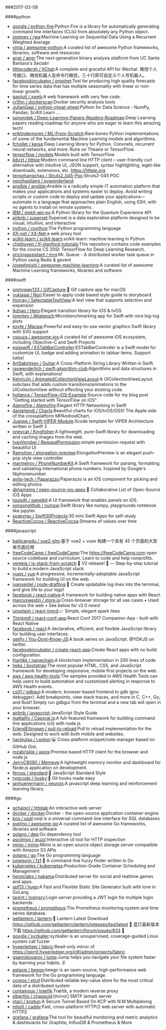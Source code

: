 ###2017-03-08

####python
* [google / python-fire](https://github.com/google/python-fire):Python Fire is a library for automatically generating command line interfaces (CLIs) from absolutely any Python object.
* [jostmey / rwa](https://github.com/jostmey/rwa):Machine Learning on Sequential Data Using a Recurrent Weighted Average
* [vinta / awesome-python](https://github.com/vinta/awesome-python):A curated list of awesome Python frameworks, libraries, software and resources
* [angr / angr](https://github.com/angr/angr):The next-generation binary analysis platform from UC Santa Barbara's Seclab!
* [littlecodersh / ItChat](https://github.com/littlecodersh/ItChat):A complete and graceful API for Wechat. 微信个人号接口、微信机器人及命令行微信，三十行即可自定义个人号机器人。
* [facebookincubator / prophet](https://github.com/facebookincubator/prophet):Tool for producing high quality forecasts for time series data that has multiple seasonality with linear or non-linear growth.
* [gaojiuli / xweb](https://github.com/gaojiuli/xweb):A web framework with very few code.
* [cr0hn / dockerscan](https://github.com/cr0hn/dockerscan):Docker security analysis tools
* [JulianGaal / python-cheat-sheet](https://github.com/JulianGaal/python-cheat-sheet):Python for Data Science - NumPy, Pandas, SciKit Learn ...
* [songrotek / Deep-Learning-Papers-Reading-Roadmap](https://github.com/songrotek/Deep-Learning-Papers-Reading-Roadmap):Deep Learning papers reading roadmap for anyone who are eager to learn this amazing tech!
* [eriklindernoren / ML-From-Scratch](https://github.com/eriklindernoren/ML-From-Scratch):Bare bones Python implementations of some of the fundamental Machine Learning models and algorithms.
* [fchollet / keras](https://github.com/fchollet/keras):Deep Learning library for Python. Convnets, recurrent neural networks, and more. Runs on Theano or TensorFlow.
* [tensorflow / models](https://github.com/tensorflow/models):Models built with TensorFlow
* [jkbrzt / httpie](https://github.com/jkbrzt/httpie):Modern command line HTTP client – user-friendly curl alternative with intuitive UI, JSON support, syntax highlighting, wget-like downloads, extensions, etc. https://httpie.org
* [tengzhangchao / Struts2_045-Poc](https://github.com/tengzhangchao/Struts2_045-Poc):Struts2-045 POC
* [neozhaoliang / pywonderland](https://github.com/neozhaoliang/pywonderland):
* [ansible / ansible](https://github.com/ansible/ansible):Ansible is a radically simple IT automation platform that makes your applications and systems easier to deploy. Avoid writing scripts or custom code to deploy and update your applications— automate in a language that approaches plain English, using SSH, with no agents to install on remote systems.
* [IBM / qiskit-api-py](https://github.com/IBM/qiskit-api-py):A Python library for the Quantum Experience API
* [airbnb / superset](https://github.com/airbnb/superset):Superset is a data exploration platform designed to be visual, intuitive, and interactive
* [python / cpython](https://github.com/python/cpython):The Python programming language
* [XX-net / XX-Net](https://github.com/XX-net/XX-Net):a web proxy tool
* [scikit-learn / scikit-learn](https://github.com/scikit-learn/scikit-learn):scikit-learn: machine learning in Python
* [chiphuyen / tf-stanford-tutorials](https://github.com/chiphuyen/tf-stanford-tutorials):This repository contains code examples for the course CS 20SI: TensorFlow for Deep Learning Research.
* [pricingassistant / mrq](https://github.com/pricingassistant/mrq):Mr. Queue - A distributed worker task queue in Python using Redis & gevent
* [josephmisiti / awesome-machine-learning](https://github.com/josephmisiti/awesome-machine-learning):A curated list of awesome Machine Learning frameworks, libraries and software.

####swift
* [onmyway133 / GifCapture](https://github.com/onmyway133/GifCapture):🏇 Gif capture app for macOS
* [yukiasai / Nori](https://github.com/yukiasai/Nori):Easier to apply code based style guide to storyboard.
* [jhurray / SelectableTextView](https://github.com/jhurray/SelectableTextView):A text view that supports selection and expansion
* [lkzhao / Hero](https://github.com/lkzhao/Hero):Elegant transition library for iOS & tvOS
* [lorentey / Attabench](https://github.com/lorentey/Attabench):Microbenchmarking app for Swift with nice log-log plots
* [exyte / Macaw](https://github.com/exyte/Macaw):Powerful and easy-to-use vector graphics Swift library with SVG support
* [vsouza / awesome-ios](https://github.com/vsouza/awesome-ios):A curated list of awesome iOS ecosystem, including Objective-C and Swift Projects
* [eggswift / ESTabBarController](https://github.com/eggswift/ESTabBarController):ESTabBarController is a Swift model for customize UI, badge and adding animation to tabbar items. Support lottie!
* [ArtSabintsev / Guitar](https://github.com/ArtSabintsev/Guitar):A Cross-Platform String Library Written in Swift.
* [raywenderlich / swift-algorithm-club](https://github.com/raywenderlich/swift-algorithm-club):Algorithms and data structures in Swift, with explanations!
* [KelvinJin / AnimatedCollectionViewLayout](https://github.com/KelvinJin/AnimatedCollectionViewLayout):A UICollectionViewLayout subclass that adds custom transitions/animations to the UICollectionView without effecting your existing code.
* [hollance / TensorFlow-iOS-Example](https://github.com/hollance/TensorFlow-iOS-Example):Source code for my blog post "Getting started with TensorFlow on iOS"
* [Alamofire / Alamofire](https://github.com/Alamofire/Alamofire):Elegant HTTP Networking in Swift
* [danielgindi / Charts](https://github.com/danielgindi/Charts):Beautiful charts for iOS/tvOS/OSX! The Apple side of the crossplatform MPAndroidChart.
* [Juanpe / Swift-VIPER-Module](https://github.com/Juanpe/Swift-VIPER-Module):Xcode template for VIPER Architecture written in Swift 3
* [onevcat / Kingfisher](https://github.com/onevcat/Kingfisher):A lightweight, pure-Swift library for downloading and caching images from the web.
* [IvanVorobei / RequestPermission](https://github.com/IvanVorobei/RequestPermission):simple permission request with beautiful UI
* [Ramotion / elongation-preview](https://github.com/Ramotion/elongation-preview):ElongationPreview is an elegant push-pop style view controller
* [marmelroy / PhoneNumberKit](https://github.com/marmelroy/PhoneNumberKit):A Swift framework for parsing, formatting and validating international phone numbers. Inspired by Google's libphonenumber.
* [avito-tech / Paparazzo](https://github.com/avito-tech/Paparazzo):Paparazzo is an iOS component for picking and editing photos
* [dkhamsing / open-source-ios-apps](https://github.com/dkhamsing/open-source-ios-apps):📱 Collaborative List of Open-Source iOS Apps
* [louisdh / panelkit](https://github.com/louisdh/panelkit):A UI framework that enables panels on iOS.
* [sonsongithub / numsw](https://github.com/sonsongithub/numsw):Swift library like numpy, playgrounds notebook like jupyter.
* [soapyigu / Swift30Projects](https://github.com/soapyigu/Swift30Projects):30 mini Swift Apps for self-study
* [ReactiveCocoa / ReactiveCocoa](https://github.com/ReactiveCocoa/ReactiveCocoa):Streams of values over time

####javascript
* [bailicangdu / vue2-elm](https://github.com/bailicangdu/vue2-elm):基于 vue2 + vuex 构建一个具有 45 个页面的大型单页面应用
* [freeCodeCamp / freeCodeCamp](https://github.com/freeCodeCamp/freeCodeCamp):The https://freeCodeCamp.com open source codebase and curriculum. Learn to code and help nonprofits.
* [verekia / js-stack-from-scratch](https://github.com/verekia/js-stack-from-scratch):🎉 V2 release! 🎉 — Step-by-step tutorial to build a modern JavaScript stack.
* [vuejs / vue](https://github.com/vuejs/vue):A progressive, incrementally-adoptable JavaScript framework for building UI on the web.
* [ivanseidel / node-draftlog](https://github.com/ivanseidel/node-draftlog):📜 Create updatable log lines into the terminal, and give life to your logs!
* [facebook / react-native](https://github.com/facebook/react-native):A framework for building native apps with React.
* [marcuswestin / store.js](https://github.com/marcuswestin/store.js):Cross-browser storage for all use cases • Used across the web • See below for v2.0 news!
* [unsplash / react-trend](https://github.com/unsplash/react-trend):📈 Simple, elegant spark lines
* [Thinkmill / react-conf-app](https://github.com/Thinkmill/react-conf-app):React Conf 2017 Companion App - built with React Native
* [facebook / react](https://github.com/facebook/react):A declarative, efficient, and flexible JavaScript library for building user interfaces.
* [getify / You-Dont-Know-JS](https://github.com/getify/You-Dont-Know-JS):A book series on JavaScript. @YDKJS on twitter.
* [facebookincubator / create-react-app](https://github.com/facebookincubator/create-react-app):Create React apps with no build configuration.
* [lhartikk / naivechain](https://github.com/lhartikk/naivechain):A blockchain implementation in 200 lines of code
* [twbs / bootstrap](https://github.com/twbs/bootstrap):The most popular HTML, CSS, and JavaScript framework for developing responsive, mobile first projects on the web.
* [aws / aws-health-tools](https://github.com/aws/aws-health-tools):The samples provided in AWS Health Tools can help users to build automation and customized alerting in response to AWS Health events.
* [cs01 / gdbgui](https://github.com/cs01/gdbgui):A modern, browser-based frontend to gdb (gnu debugger). Add breakpoints, view stack traces, and more in C, C++, Go, and Rust! Simply run gdbgui from the terminal and a new tab will open in your browser.
* [airbnb / javascript](https://github.com/airbnb/javascript):JavaScript Style Guide
* [mattallty / Caporal.js](https://github.com/mattallty/Caporal.js):A full-featured framework for building command line applications (cli) with node.js
* [ErlendEllingsen / pull-to-reload](https://github.com/ErlendEllingsen/pull-to-reload):Pull to reload implementation for the web. Designed to work with both mobile and websites.
* [hackjutsu / Lepton](https://github.com/hackjutsu/Lepton):💻 Cross-platform snippet/note manager based on GitHub Gist.
* [mzabriskie / axios](https://github.com/mzabriskie/axios):Promise based HTTP client for the browser and node.js
* [JerryC8080 / Memeye](https://github.com/JerryC8080/Memeye):A lightweight memory monitor and dashboard for Node.js application on development.
* [feross / standard](https://github.com/feross/standard):🌟 JavaScript Standard Style
* [typicode / husky](https://github.com/typicode/husky):🐶 Git hooks made easy
* [janhuenermann / neurojs](https://github.com/janhuenermann/neurojs):A javascript deep learning and reinforcement learning library.

####go
* [gchaincl / httplab](https://github.com/gchaincl/httplab):An interactive web server
* [docker / docker](https://github.com/docker/docker):Docker - the open-source application container engine
* [knq / usql](https://github.com/knq/usql):usql is a universal command-line interface for SQL databases
* [avelino / awesome-go](https://github.com/avelino/awesome-go):A curated list of awesome Go frameworks, libraries and software
* [golang / dep](https://github.com/golang/dep):Go dependency tool
* [asciimoo / wuzz](https://github.com/asciimoo/wuzz):Interactive cli tool for HTTP inspection
* [minio / minio](https://github.com/minio/minio):Minio is an open source object storage server compatible with Amazon S3 APIs
* [golang / go](https://github.com/golang/go):The Go programming language
* [junegunn / fzf](https://github.com/junegunn/fzf):🌸 A command-line fuzzy finder written in Go
* [kubernetes / kubernetes](https://github.com/kubernetes/kubernetes):Production-Grade Container Scheduling and Management
* [heroiclabs / nakama](https://github.com/heroiclabs/nakama):Distributed server for social and realtime games and apps.
* [spf13 / hugo](https://github.com/spf13/hugo):A Fast and Flexible Static Site Generator built with love in GoLang
* [tarent / loginsrv](https://github.com/tarent/loginsrv):Login server providing a JWT login for multiple login backends
* [prometheus / prometheus](https://github.com/prometheus/prometheus):The Prometheus monitoring system and time series database.
* [getlantern / lantern](https://github.com/getlantern/lantern):🔴 Lantern Latest Download https://github.com/getlantern/lantern/releases/tag/latest 🔴 蓝灯最新版本下载 https://github.com/getlantern/forum/issues/833 🔴
* [google / syzkaller](https://github.com/google/syzkaller):syzkaller is an unsupervised, coverage-guided Linux system call fuzzer
* [hyperledger / fabric](https://github.com/hyperledger/fabric):Read-only mirror of https://gerrit.hyperledger.org/r/#/admin/projects/fabric
* [gsamokovarov / jump](https://github.com/gsamokovarov/jump):Jump helps you navigate your file system faster by learning your habits. ✌️
* [astaxie / beego](https://github.com/astaxie/beego):beego is an open-source, high-performance web framework for the Go programming language.
* [coreos / etcd](https://github.com/coreos/etcd):Distributed reliable key-value store for the most critical data of a distributed system
* [containous / traefik](https://github.com/containous/traefik):Træfɪk, a modern reverse proxy
* [albertito / chasquid](https://github.com/albertito/chasquid):[mirror] SMTP (email) server
* [xtaci / kcptun](https://github.com/xtaci/kcptun):A Secure Tunnel Based On KCP with N:M Multiplexing
* [mholt / caddy](https://github.com/mholt/caddy):Fast, cross-platform HTTP/2 web server with automatic HTTPS
* [grafana / grafana](https://github.com/grafana/grafana):The tool for beautiful monitoring and metric analytics & dashboards for Graphite, InfluxDB & Prometheus & More
